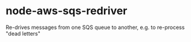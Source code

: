 # node-aws-sqs-redriver
Re-drives messages from one SQS queue to another, e.g. to re-process "dead letters"
